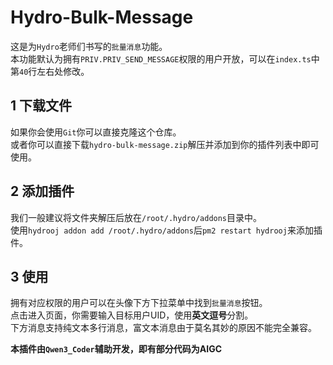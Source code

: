 # Hydro-Bulk-Message
这是为`Hydro`老师们书写的`批量消息`功能。  
本功能默认为拥有`PRIV.PRIV_SEND_MESSAGE`权限的用户开放，可以在`index.ts`中第`40`行左右处修改。  

## 1 下载文件
如果你会使用`Git`你可以直接克隆这个仓库。  
或者你可以直接下载`hydro-bulk-message.zip`解压并添加到你的插件列表中即可使用。

## 2 添加插件
我们一般建议将文件夹解压后放在`/root/.hydro/addons`目录中。  
使用`hydrooj addon add /root/.hydro/addons`后`pm2 restart hydrooj`来添加插件。  

## 3 使用
拥有对应权限的用户可以在头像下方下拉菜单中找到`批量消息`按钮。  
点击进入页面，你需要输入目标用户UID，使用**英文逗号**分割。  
下方消息支持纯文本多行消息，富文本消息由于莫名其妙的原因不能完全兼容。

**本插件由`Qwen3_Coder`辅助开发，即有部分代码为AIGC**
